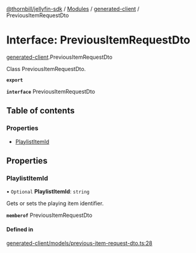 [@thornbill/jellyfin-sdk](../README.md) / [Modules](../modules.md) / [generated-client](../modules/generated_client.md) / PreviousItemRequestDto

# Interface: PreviousItemRequestDto

[generated-client](../modules/generated_client.md).PreviousItemRequestDto

Class PreviousItemRequestDto.

**`export`**

**`interface`** PreviousItemRequestDto

## Table of contents

### Properties

- [PlaylistItemId](generated_client.PreviousItemRequestDto.md#playlistitemid)

## Properties

### PlaylistItemId

• `Optional` **PlaylistItemId**: `string`

Gets or sets the playing item identifier.

**`memberof`** PreviousItemRequestDto

#### Defined in

[generated-client/models/previous-item-request-dto.ts:28](https://github.com/thornbill/jellyfin-sdk-typescript/blob/3ae780a/src/generated-client/models/previous-item-request-dto.ts#L28)
